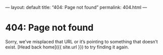 —
layout: default
title: “404: Page not found”
permalink: 404.html
—

# 404: Page not found

Sorry, we’ve misplaced that URL or it’s pointing to something that doesn’t exist. [Head back home]({{ site.url }}) to try finding it again.
